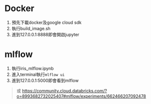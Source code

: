 # Docker
1. 預先下載docker及google cloud sdk
2. 執行build_image.sh
3. 進到127.0.0.1:8888即會開啟jupyter

# mlflow
1. 執行iris_mlflow.ipynb
2. 進入terminal執行`mlflow ui`
3. 進到127.0.0.1:5000即會看到mlflow
>或
https://community.cloud.databricks.com/?o=8993682732025407#mlflow/experiments/662466207092478
